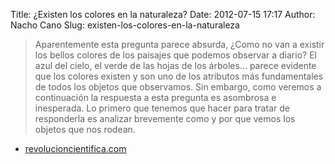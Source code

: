Title: ¿Existen los colores en la naturaleza?
Date: 2012-07-15 17:17
Author: Nacho Cano
Slug: existen-los-colores-en-la-naturaleza

> Aparentemente esta pregunta parece absurda, ¿Como no van a existir los
> bellos colores de los paisajes que podemos observar a diario? El azul
> del cielo, el verde de las hojas de los árboles... parece evidente que
> los colores existen y son uno de los atributos más fundamentales de
> todos los objetos que observamos. Sin embargo, como veremos a
> continuación la respuesta a esta pregunta es asombrosa e inesperada.
> Lo primero que tenemos que hacer para tratar de responderla es
> analizar brevemente como y por que vemos los objetos que nos rodean.

- [revolucioncientifica.com][]

  [revolucioncientifica.com]: http://revolucioncientifica.com/curiosidades%20cientificas/existen%20los%20colores%20en%20la%20naturaleza.asp
    "¿Existen los colores en la naturaleza?"

